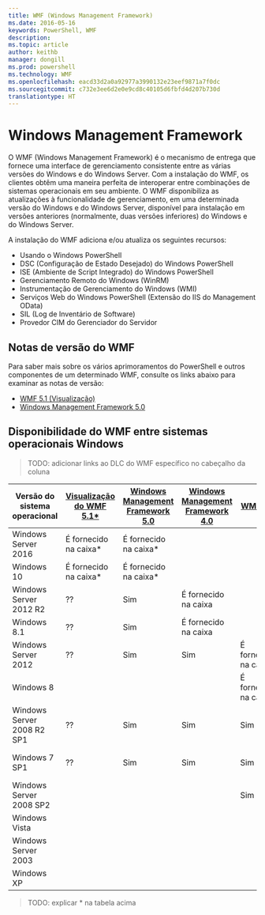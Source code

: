 ```yaml
---
title: WMF (Windows Management Framework)
ms.date: 2016-05-16
keywords: PowerShell, WMF
description: 
ms.topic: article
author: keithb
manager: dongill
ms.prod: powershell
ms.technology: WMF
ms.openlocfilehash: eacd33d2a0a92977a3990132e23eef9871a7f0dc
ms.sourcegitcommit: c732e3ee6d2e0e9cd8c40105d6fbfd4d207b730d
translationtype: HT
---
```

# <a name="windows-management-framework"></a>Windows Management Framework

O WMF (Windows Management Framework) é o mecanismo de entrega que fornece uma interface de gerenciamento consistente entre as várias versões do Windows e do Windows Server.
Com a instalação do WMF, os clientes obtêm uma maneira perfeita de interoperar entre combinações de sistemas operacionais em seu ambiente.
O WMF disponibiliza as atualizações à funcionalidade de gerenciamento, em uma determinada versão do Windows e do Windows Server, disponível para instalação em versões anteriores (normalmente, duas versões inferiores) do Windows e do Windows Server.

A instalação do WMF adiciona e/ou atualiza os seguintes recursos:

- Usando o Windows PowerShell
- DSC (Configuração de Estado Desejado) do Windows PowerShell
- ISE (Ambiente de Script Integrado) do Windows PowerShell
- Gerenciamento Remoto do Windows (WinRM)
- Instrumentação de Gerenciamento do Windows (WMI)
- Serviços Web do Windows PowerShell (Extensão do IIS do Management OData)
- SIL (Log de Inventário de Software)
- Provedor CIM do Gerenciador do Servidor

## <a name="wmf-release-notes"></a>Notas de versão do WMF
Para saber mais sobre os vários aprimoramentos do PowerShell e outros componentes de um determinado WMF, consulte os links abaixo para examinar as notas de versão:


- [WMF 5.1 (Visualização)](5.1/release-notes.md)
- [Windows Management Framework 5.0](5.0/releasenotes.md)


## <a name="wmf-availability-across-windows-operating-systems"></a>Disponibilidade do WMF entre sistemas operacionais Windows

>TODO: adicionar links ao DLC do WMF específico no cabeçalho da coluna

| Versão do sistema operacional | [Visualização do WMF 5.1*]() | [Windows Management Framework 5.0]() | [Windows Management Framework 4.0]() |  [WMF 3.0]() | [WMF (2.0)]() |
| ------------------------ | ----------- | ----------- | ----------- | ------------ |  ------------- |
| Windows Server 2016 | É fornecido na caixa* | É fornecido na caixa* |  |  |  |
| Windows 10 | É fornecido na caixa* | É fornecido na caixa*  | | | |  
| Windows Server 2012 R2| ?? | Sim | É fornecido na caixa |  |  |
| Windows 8.1 | ?? | Sim |  É fornecido na caixa |  |  |
| Windows Server 2012 | ?? | Sim | Sim |  É fornecido na caixa | |
| Windows 8 |  |  |  | É fornecido na caixa | |
| Windows Server 2008 R2 SP1 | ?? | Sim | Sim |  Sim| É fornecido na caixa |
| Windows 7 SP1  | ?? | Sim | Sim | Sim | É fornecido na caixa |
| Windows Server 2008 SP2 | | | | Sim | Sim |
| Windows Vista | | | | | Sim |
| Windows Server 2003| | | |  | Sim |
| Windows XP | | | |  | Sim |

>TODO: explicar * na tabela acima
